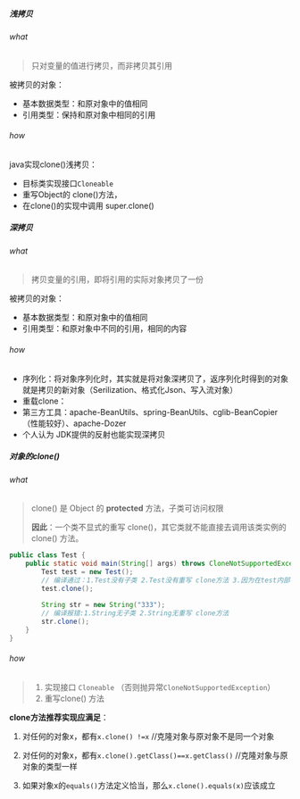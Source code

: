 ##### 浅拷贝

###### what

> 只对变量的值进行拷贝，而非拷贝其引用

被拷贝的对象：

- 基本数据类型：和原对象中的值相同
- 引用类型：保持和原对象中相同的引用

###### how

java实现clone()浅拷贝：

- 目标类实现接口``Cloneable``
- 重写Object的 clone()方法，
- 在clone()的实现中调用 super.clone()

##### 深拷贝

###### what

> 拷贝变量的引用，即将引用的实际对象拷贝了一份

被拷贝的对象：

- 基本数据类型：和原对象中的值相同
- 引用类型：和原对象中不同的引用，相同的内容

###### how

- 序列化：将对象序列化时，其实就是将对象深拷贝了，返序列化时得到的对象就是拷贝的新对象（Serilization、格式化Json、写入流对象）
- 重载clone：
- 第三方工具：apache-BeanUtils、spring-BeanUtils、cglib-BeanCopier（性能较好）、apache-Dozer
- 个人认为 JDK提供的反射也能实现深拷贝

##### 对象的clone()

###### what

> clone() 是 Object 的 **protected** 方法，子类可访问权限
>
> **因此**：一个类不显式的重写 clone()，其它类就不能直接去调用该类实例的 clone() 方法。

```java
public class Test {
    public static void main(String[] args) throws CloneNotSupportedException {
        Test test = new Test();
        // 编译通过：1.Test没有子类 2.Test没有重写 clone方法 3.因为在test内部，可以访问父类Object的clone
        test.clone();
        
        String str = new String("333");
        // 编译报错:1.String无子类 2.String无重写 clone方法
        str.clone();
    }
}
```

###### how

> 1. 实现接口 ``Cloneable`` （否则抛异常``CloneNotSupportedException``）
> 2. 重写clone() 方法

**clone方法推荐实现应满足**：

1. 对任何的对象x，都有``x.clone() !=x`` //克隆对象与原对象不是同一个对象

2. 对任何的对象x，都有``x.clone().getClass()==x.getClass()`` //克隆对象与原对象的类型一样

3. 如果对象x的``equals()``方法定义恰当，那么``x.clone().equals(x)``应该成立





##### 
